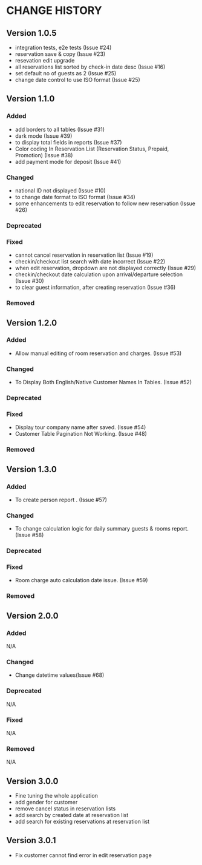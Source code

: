 # CHANGE HISTORY

## Version 1.0.5
- integration tests, e2e tests (Issue #24)
- reservation save & copy (Issue #23)
- resevation edit upgrade
- all reservations list sorted by check-in date desc (Issue #16)
- set default no of guests as 2 (Issue #25)
- change date control to use ISO format (Issue #25)

## Version 1.1.0
### Added
- add borders to all tables (Issue #31)
- dark mode (Issue #39)
- to display total fields in reports (Issue #37)
- Color coding In Reservation List (Reservation Status, Prepaid, Promotion) (Issue #38)
- add payment mode for deposit (Issue #41)

### Changed
- national ID not displayed (Issue #10)
- to change date format to ISO format (Issue #34)
- some enhancements to edit reservation to follow new reservation (Issue #26)

### Deprecated


### Fixed
- cannot cancel reservation in reservation list (Issue #19)
- checkin/checkout list search with date incorrect (Issue #22)
- when edit reservation, dropdown are not displayed correctly (Issue #29)
- checkin/checkout date calculation upon arrival/departure selection (Issue #30)
- to clear guest information, after creating reservation (Issue #36)

### Removed

## Version 1.2.0
### Added
- Allow manual editing of room reservation and charges. (Issue #53)

### Changed
- To Display Both English/Native Customer Names In Tables. (Issue #52)

### Deprecated

### Fixed
- Display tour company name after saved. (Issue #54)
- Customer Table Pagination Not Working. (Issue #48)

### Removed

## Version 1.3.0
### Added
- To create person report . (Issue #57)

### Changed
- To change calculation logic for daily summary guests & rooms report. (Issue #58)

### Deprecated

### Fixed
- Room charge auto calculation date issue. (Issue #59)

### Removed

## Version 2.0.0
### Added
N/A

### Changed
- Change datetime values(Issue #68)

### Deprecated
N/A

### Fixed
N/A

### Removed
N/A

## Version 3.0.0
- Fine tuning the whole application
- add gender for customer
- remove cancel status in reservation lists
- add search by created date at reservation list
- add search for existing reservations at reservation list

## Version 3.0.1
- Fix customer cannot find error in edit reservation page